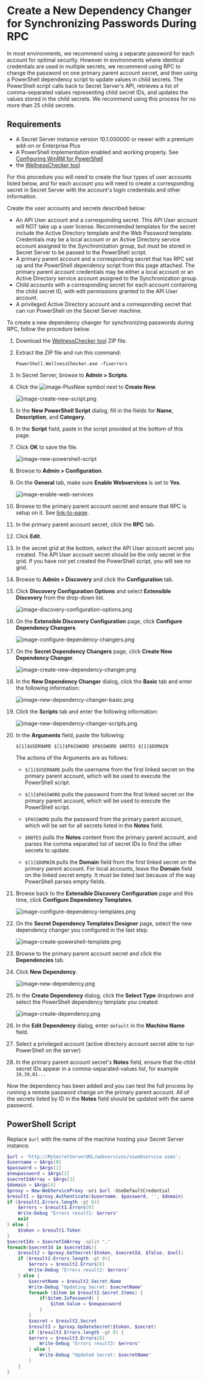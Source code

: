 [title]: # (Create a New Dependency Changer for Synchronizing Passwords During RPC)
[tags]: # (synchronize,passwords,rpc,remote password changing, dependency)
[priority]: # (1000)

# Create a New Dependency Changer for Synchronizing Passwords During RPC

In most environments, we recommend using a separate password for each account for optimal security. However in environments where identical credentials are used in multiple secrets, we recommend using RPC to change the password on one primary parent account secret, and then using a PowerShell dependency script to update values in child secrets. The PowerShell script calls back to Secret Server's API, retrieves a list of comma-separated values representing child secret IDs, and updates the values stored in the child secrets. We recommend using this process for no more than 25 child secrets.

## Requirements

* A Secret Server instance version 10.1.000000 or newer with a premium add-on or Enterprise Plus
* A PowerShell implementation enabled and working properly. See [Configuring WinRM for PowerShell](../../api-scripting/configuring-winrm-powershell/index.md)
* the [WellnessChecker tool](http://updates.thycotic.net/tools/powershell.wellnesschecker.zip)

For this procedure you will need to create the four types of user accounts listed below, and for each account you will need to create a corresponding secret in Secret Server with the account's login credentials and other information.

Create the user accounts and secrets described below:

* An API User account and a corresponding secret. This API User account will NOT take up a user license. Recommended templates for the secret include the Active Directory template and the Web Password template. Credentials may be a local account or an Active Directory service account assigned to the Synchronization group, but must be stored in Secret Server to be passed to the PowerShell script.
* A primary parent account and a corresponding secret that has RPC set up and the PowerShell dependency script from this page attached. The primary parent account credentials may be either a local account or an Active Directory service account assigned to the Synchronization group.
* Child accounts with a corresponding secret for each account containing the child secret ID, with edit permissions granted to the API User account.
* A privileged Active Directory account and a corresponding secret that can run PowerShell on the Secret Server machine.

To create a new dependency changer for synchronizing passwords during RPC, follow the procedure below.

1. Download the [WellnessChecker tool](http://updates.thycotic.net/tools/powershell.wellnesschecker.zip) ZIP file.
1. Extract the ZIP file and run this command:

   `PowerShell.WellnessChecker.exe -fixerrors`

1. In Secret Server, browse to **Admin \> Scripts**.
1. Click the ![image-PlusNew](images\PlusNew.png) symbol next to **Create New**.

   ![image-create-new-script.png](images\create-new-script.png)

1. In the **New PowerShell Script** dialog, fill in the fields for **Name**, **Description**, and **Category**.
1. In the **Script** field, paste in the script provided at the bottom of this page.
1. Click **OK** to save the file.

     ![image-new-powershell-script](images\new-powershell-script.png)

1. Browse to **Admin > Configuration**.

1. On the **General** tab, make sure **Enable Webservices** is set to **Yes**.

     ![image-enable-web-services](images\enable-web-services.png)

1. Browse to the primary parent account secret and ensure that RPC is setup on it. See [link-to-page]().

1. In the primary parent account secret, click the **RPC** tab.
1. Click **Edit**.
1. In the secret grid at the bottom, select the API User account secret you created. The API User account secret should be the only secret in the grid. If you have not yet created the PowerShell script, you will see no grid.

1. Browse to **Admin \> Discovery** and click the **Configuration** tab.
1. Click **Discovery Configuration Options** and select **Extensible Discovery** from the drop-down list.

     ![image-discovery-configuration-options.png](images\discovery-configuration-options.png)

1. On the **Extensible Discovery Configuration** page, click **Configure Dependency Changers**.

     ![image-configure-dependency-changers.png](images\configure-dependency-changers.png)

1. On the **Secret Dependency Changers** page, click **Create New Dependency Changer**.

     ![image-create-new-dependency-changer.png](images\create-new-dependency-changer.png)

1. In the **New Dependency Changer** dialog, click the **Basic** tab and enter the following information:

    ![image-new-dependency-changer-basic.png](images\new-dependency-changer-basic.png)

1. Click the **Scripts** tab and enter the following information:

    ![image-new-dependency-changer-scripts.png](images\new-dependency-changer-scripts.png)

1. In the **Arguments** field, paste the following:

   `$[1]$USERNAME $[1]$PASSWORD $PASSWORD $NOTES $[1]$DOMAIN`

    The actions of the Arguments are as follows:
   * `$[1]$USERNAME` pulls the username from the first linked secret on the primary parent account, which will be used to execute the PowerShell script.

   * `$[1]$PASSWORD` pulls the password from the first linked secret on the primary parent account, which will be used to execute the PowerShell script.

   * `$PASSWORD` pulls the password from the primary parent account, which will be set for all secrets listed in the **Notes** field.

   * `$NOTES` pulls the **Notes** content from the primary parent account, and parses the comma separated list of secret IDs to find the other secrets to update.

   * `$[1]$DOMAIN` pulls the **Domain** field from the first linked secret on the primary parent account. For local accounts, leave the **Domain** field on the linked secret empty. It must be listed last because of the way PowerShell parses empty fields.

1. Browse back to the **Extensible Discovery Configuration** page and this time, click **Configure Dependency Templates**.

    ![image-configure-dependency-templates.png](images\configure-dependency-templates.png)

1. On the **Secret Dependency Templates Designer** page, select the new dependency changer you configured in the last step.

    ![image-create-powershell-template.png](images\create-powershell-template.png)

1. Browse to the primary parent account secret and click the **Dependencies** tab.
1. Click **New Dependency**.

    ![image-new-dependency.png](images\new-dependency.png)

1. In the **Create Dependency** dialog, click the **Select Type** dropdown and select the PowerShell dependency template you created.

    ![image-create-dependency.png](images\create-dependency.png)

1. In the **Edit Dependency** dialog, enter `default` in the **Machine Name** field.

1. Select a privileged account (active directory account secret able to run PowerShell on the server)

1. In the primary parent account secret's **Notes** field, ensure that the child secret IDs appear in a comma-separated-values list, for example `19,39,81...`

Now the dependency has been added and you can test the full process by running a remote password change on the primary parent account. All of the secrets listed by ID in the **Notes** field should be updated with the same password.

## PowerShell Script

Replace `$url` with the name of the machine hosting your Secret Server instance.

```powershell
$url = 'http://MySecretServerURL/webservices/sswebservice.asmx';
$username = $Args[0]
$password = $Args[1]
$newpassword = $Args[2]
$secretIdArray = $Args[3]
$domain = $Args[4]
$proxy = New-WebServiceProxy -uri $url -UseDefaultCredential
$result1 = $proxy.Authenticate($username, $password, '', $domain)
if ($result1.Errors.length -gt 0){
    $errors = $result1.Errors[0]
    Write-Debug "Errors result1: $errors"
    exit
} else {
    $token = $result1.Token
}
$secretIds = $secretIdArray -split ","
foreach($secretId in $secretIds){
    $result2 = $proxy.GetSecret($token, $secretId, $false, $null)
    if ($result2.Errors.length -gt 0){
        $errors = $result2.Errors[0]
        Write-Debug "Errors result2: $errors" 
    } else {
        $secretName = $result2.Secret.Name
        Write-Debug "Updating Secret: $secretName"
        foreach ($item in $result2.Secret.Items) {
            if($item.IsPassword) {
                $item.Value = $newpassword
            }
        }
        $secret = $result2.Secret
        $result3 = $proxy.UpdateSecret($token, $secret)
        if ($result3.Errors.length -gt 0) {
        $errors = $result3.Errors[0]
            Write-Debug "Errors result3: $errors" 
        } else {
            Write-Debug "Updated Secret: $secretName"
        }
    }
}

```
